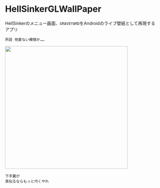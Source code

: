 # HellSinkerGLWallPaper

HellSinkerのメニュー画面、`GRAVEYARD`をAndroidのライブ壁紙として再現するアプリ

```
所詮 他愛ない模倣か……
```

<img src="https://github.com/user-attachments/assets/a2536000-f7a7-4d73-8546-3a39020799c2" width="400">

```
下手糞が
真似るならもっと巧くやれ
```
